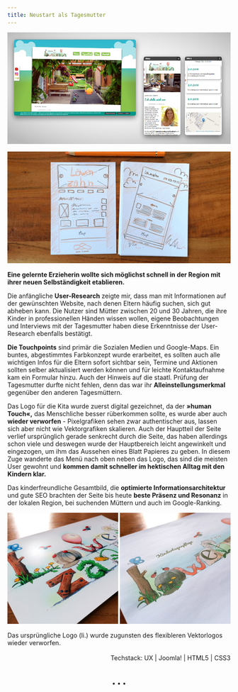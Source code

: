 ```yaml
---
title: Neustart als Tagesmutter
---
```


![Website Kita Löwenzahn](../images/Website_Kita_Loew_web1.jpg)

![Wireframe Kita Löwenzahn](../images/LoewWireframe.jpg)

**Eine gelernte Erzieherin wollte sich möglichst schnell in der Region mit ihrer neuen Selbständigkeit etablieren.**

Die anfängliche **User-Research** zeigte mir, dass man mit Informationen auf der gewünschten Website, nach denen Eltern häufig suchen, sich gut abheben kann. Die Nutzer sind Mütter zwischen 20 und 30 Jahren, die ihre Kinder in professionellen Händen wissen wollen, eigene Beobachtungen und Interviews mit der Tagesmutter haben diese Erkenntnisse der User-Research ebenfalls bestätigt.

**Die Touchpoints** sind primär die Sozialen Medien und Google-Maps. Ein buntes, abgestimmtes Farbkonzept wurde erarbeitet, es sollten auch alle wichtigen Infos für die Eltern sofort sichtbar sein, Termine und Aktionen sollten selber aktualisiert werden können und für leichte Kontaktaufnahme kam ein Formular hinzu. Auch der Hinweis auf die staatl. Prüfung der Tagesmutter durfte nicht fehlen, denn das war ihr **Alleinstellungsmerkmal** gegenüber den anderen Tagesmüttern.

Das Logo für die Kita wurde zuerst digital gezeichnet, da der **&raquo;human Touch&laquo;,** das Menschliche besser rüberkommen sollte, es wurde aber auch **wieder verworfen** - Pixelgrafiken sehen zwar authentischer aus, lassen sich aber nicht wie Vektorgrafiken skalieren. Auch der Hauptteil der Seite verlief ursprünglich gerade senkrecht durch die Seite, das haben allerdings schon viele und deswegen wurde der Hauptbereich leicht angewinkelt und eingezogen, um ihm das Aussehen eines Blatt Papieres zu geben. In diesem Zuge wanderte das Menü nach oben neben das Logo, das sind die meisten User gewohnt und **kommen damit schneller im hektischen Alltag mit den Kindern klar.**

Das kinderfreundliche Gesamtbild, die **optimierte Informationsarchitektur** und gute SEO brachten der Seite bis heute **beste Präsenz und Resonanz** in der lokalen Region, bei suchenden Müttern und auch im Google-Ranking.

![Logovergleich Kita Löwenzahn](../images/Loew_logovergleich.jpg)
<div>Das ursprüngliche Logo (li.) wurde zugunsten des flexibleren Vektorlogos wieder verworfen.<br><br></div>

<div style="text-align: right">Techstack: UX | Joomla! | HTML5 | CSS3</div>

<p style="text-align: center;margin-top: 40px;">&bull; &bull; &bull;</p>